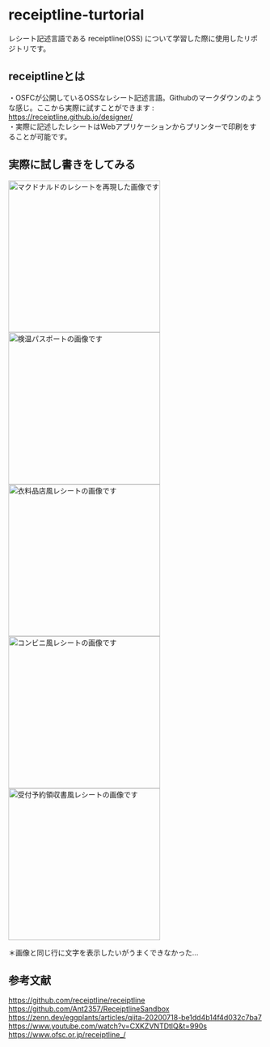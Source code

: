 # receiptline-turtorial
レシート記述言語である receiptline(OSS) について学習した際に使用したリポジトリです。
## receiptlineとは
・OSFCが公開しているOSSなレシート記述言語。Githubのマークダウンのような感じ。ここから実際に試すことができます : https://receiptline.github.io/designer/  
・実際に記述したレシートはWebアプリケーションからプリンターで印刷をすることが可能です。

## 実際に試し書きをしてみる

<img src="" alt="マクドナルドのレシートを再現した画像です" width="300px">  
<img src="" alt="検温パスポートの画像です"  width="300px">  
<img src="" alt="衣料品店風レシートの画像です"  width="300px">  
<img src="" alt="コンビニ風レシートの画像です"  width="300px">  
<img src="" alt="受付予約領収書風レシートの画像です"  width="300px">  

＊画像と同じ行に文字を表示したいがうまくできなかった...

## 参考文献
https://github.com/receiptline/receiptline  
https://github.com/Ant2357/ReceiptlineSandbox  
https://zenn.dev/eggplants/articles/qiita-20200718-be1dd4b14f4d032c7ba7  
https://www.youtube.com/watch?v=CXKZVNTDtlQ&t=990s  
https://www.ofsc.or.jp/receiptline_/
